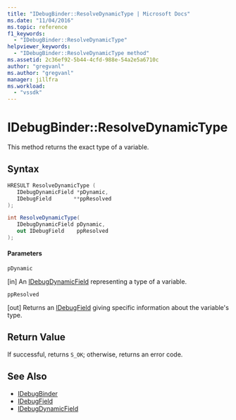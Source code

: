 ```yaml
---
title: "IDebugBinder::ResolveDynamicType | Microsoft Docs"
ms.date: "11/04/2016"
ms.topic: reference
f1_keywords:
  - "IDebugBinder::ResolveDynamicType"
helpviewer_keywords:
  - "IDebugBinder::ResolveDynamicType method"
ms.assetid: 2c36ef92-5b44-4cfd-988e-54a2e5a6710c
author: "gregvanl"
ms.author: "gregvanl"
manager: jillfra
ms.workload:
  - "vssdk"
---
```

# IDebugBinder::ResolveDynamicType
This method returns the exact type of a variable.

## Syntax

```cpp
HRESULT ResolveDynamicType (
   IDebugDynamicField *pDynamic,
   IDebugField       **ppResolved
);
```

```csharp
int ResolveDynamicType(
   IDebugDynamicField pDynamic,
   out IDebugField    ppResolved
);
```

#### Parameters
 `pDynamic`

 [in] An [IDebugDynamicField](../../../extensibility/debugger/reference/idebugdynamicfield.md) representing a type of a variable.

 `ppResolved`

 [out] Returns an [IDebugField](../../../extensibility/debugger/reference/idebugfield.md) giving specific information about the variable's type.

## Return Value
 If successful, returns `S_OK`; otherwise, returns an error code.

## See Also
- [IDebugBinder](../../../extensibility/debugger/reference/idebugbinder.md)
- [IDebugField](../../../extensibility/debugger/reference/idebugfield.md)
- [IDebugDynamicField](../../../extensibility/debugger/reference/idebugdynamicfield.md)